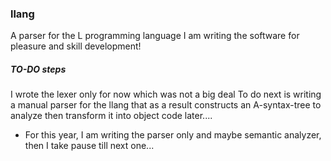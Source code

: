 ### llang
A parser for the L programming language
I am writing the software for pleasure
and skill development! 

##### TO-DO steps
I wrote the lexer only for now which was not a big deal
To do next is writing a manual parser for the llang 
that as a result constructs an A-syntax-tree to analyze
then transform it into object code later....

- For this year, I am writing the parser only and maybe semantic analyzer,
then I take pause till next one... 
